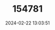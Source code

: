 ---
title: "154781"
category: "Coryphaenoides ariommus"
draft: false
date: 2024-02-22 13:03:51
languages:
  English: ["Humboldt Grenadier"]
---